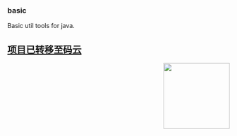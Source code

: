 ### basic
Basic util tools for java.

<a href="https//gitee.com/suyeer/basic"><h2>项目已转移至码云</h2></a>


<a href="https://www.suyeer.com/img/common/logo.jpg" target="_blank"><img src="https://www.suyeer.com/img/common/logo.jpg" width="150px" height="150px" align="right" style="max-width:100%;"></a>

